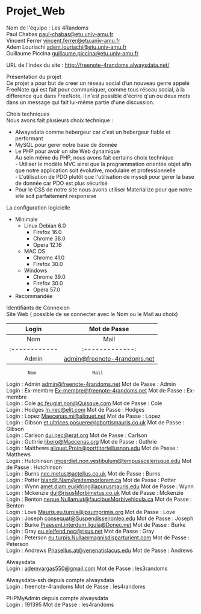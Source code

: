 # Projet_Web

Nom de l'équipe : Les 4Randoms  
Paul Chabas paul-chabas@etu.univ-amu.fr  
Vincent Ferrer vincent.ferrer@etu.univ-amu.fr  
Adem Louriachi adem.louriachi@etu.univ-amu.fr  
Guillaume Piccina guillaume.piccina@etu.univ-amu.fr  

URL de l'index du site : http://freenote-4randoms.alwaysdata.net/  

Présentation du projet  
Ce projet a pour but de creer un réseau social d’un nouveau genre appelé FreeNote qui est fait pour communiquer, comme tous réseau social, à la difference que dans FreeNote, il n'est possible d'écrire q'un ou deux mots dans un message qui fait lui-même partie d'une discussion.

Choix techniques  
Nous avons fait plusieurs choix technique :  
  - Alwaysdata comme hebergeur car c'est un hebergeur fiable et performant  
  - MySQL pour gerer notre base de donnée  
  - Le PHP pour avoir un site Web dynamique  
    Au sein même du PHP, nous avons fait certains choix technique  
        - Utiliser le modèle MVC ainsi que la programmation orientée objet afin que notre application soit évolutive, modulaire et professionnelle  
        - L'utilisation de PDO plutôt que l'utilisation de mysqli pour gerer la base de donnée car PDO est plus sécurisé  
  - Pour le CSS de notre site nous avons utiliser Materialize pour que notre site soit parfaitement responsive  
  
  
La configuration logicielle  
  - Minimale 
    - Linux Debian 6.0  
      - Firefox 16.0  
      - Chrome 38.0  
      - Opera 12.16  
    - MAC OS  
      - Chrome 41.0  
      - Firefox 30.0  
    - Windows  
      - Chrome 39.0  
      - Firefox 30.0  
      - Opera 57.0  
  - Recommandée  
  
Identifiants de Connexion  
Site Web ( possible de se connecter avec le Nom ou le Mail au choix)

| Login                           | Mot de Passe   |
|:-------------:                  |:-------------: |
|     Nom        |        Mail    |                |
| :------------  | :-------------:|                |
| Admin  | admin@freenote-4randoms.net|      Admin          |



	        Nom             		Mail			
Login :  	Admin	     	        admin@freenote-4randoms.net	                      	Mot de Passe :   Admin  
Login :  	Ex-membre	     	Ex-membre@freenote-4randoms.net	                      	Mot de Passe :   Ex-membre  
Login :  	Cole	     	        ac.feugiat.non@Quisque.com	                       	Mot de Passe :   Cole  
Login :  	Hodges	     	        In.nec@elit.com	                                  	Mot de Passe :   Hodges  
Login :  	Lopez	     	        Maecenas.mi@aliquet.net	                           	Mot de Passe :   Lopez  
Login :  	Gibson	        	et.ultrices.posuere@lobortismauris.co.uk	       	Mot de Passe :   Gibson  
Login :  	Carlson	        	dui.nec@erat.org	   	                        Mot de Passe :   Carlson  
Login :  	Guthrie	         	libero@Maecenas.org	                               	Mot de Passe :   Guthrie  
Login :  	Matthews	      	aliquet.Proin@porttitortellusnon.edu	             	Mot de Passe :   Matthews  
Login :  	Hutchinson	     	imperdiet.non.vestibulum@tempusscelerisque.edu	   	Mot de Passe :   Hutchinson  
Login :  	Burns	          	nec.metus@actellus.co.uk	                        Mot de Passe :   Burns  
Login :  	Potter	        	blandit.Nam@mitemporlorem.ca	                     	Mot de Passe :   Potter  
Login :  	Wynn	          	amet.diam.eu@fringillapurusmauris.edu	             	Mot de Passe :   Wynn  
Login :  	Mckenzie	       	dui@risusMorbimetus.co.uk	                        Mot de Passe :   Mckenzie  
Login :  	Benton	         	neque.Nullam.ut@faucibusMorbivehicula.ca	        Mot de Passe :   Benton  
Login :  	Love	          	Mauris.eu.turpis@ipsumprimis.org	                Mot de Passe :   Love  
Login :  	Joseph	         	consequat@Suspendissenonleo.edu	                  	Mot de Passe :   Joseph  
Login :  	Burke	           	Praesent.interdum.ligula@Donec.net	              	Mot de Passe :   Burke  
Login :  	Gray	           	eu.eleifend.nec@risus.net	                        Mot de Passe :   Gray  
Login :  	Peterson	      	eu.turpis.Nulla@magnisdisparturient.com	           	Mot de Passe :   Peterson  
Login :  	Andrews	         	Phasellus.at@venenatislacus.edu	                   	Mot de Passe :   Andrews  


Alwaysdata  
Login :  	ademvargas550@gmail.com		Mot de Passe :   les3randoms  

Alwaysdata-ssh depuis compte alwaysdata  
Login :  	freenote-4randoms		Mot de Passe :   les4randoms  

PHPMyAdmin depuis compte alwaysdata  
Login :  	191395				Mot de Passe :   les4randoms  
